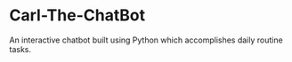 # Carl-The-ChatBot
An interactive chatbot built using Python which accomplishes daily routine tasks.
